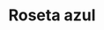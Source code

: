 ---
title: Roseta azul
date: 
draft: false

# descripcion
description : Conjunto de aros pasantes y dije de plata con cristal y marquesita.

materials: Plata 925

color: 

dimensions: Largo dije 3,00 x 1,80 cm. Largo aros 1,80cm

code: 06-18-1062

type: "Conjuntos"

categories: [destacados]

price: $14.290,00

price_eftvo: $12.150,00

# Images
# first image will be shown in the product page
images:
  # - image: "images/path_to_image"
  # La ubicacion de las imagenes es imagenes/Conjuntos/Conjuntos.Aros y Dije/06-18-1062-roseta-azul
  - image: "./images/conjuntos/aros_y_dije/06-18-1062-roseta-azul_a.jpg"
  - image: "./images/conjuntos/aros_y_dije/06-18-1062-roseta-azul_b.jpg"
---
